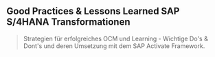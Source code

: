## Good Practices & Lessons Learned SAP S/4HANA Transformationen

> Strategien für erfolgreiches OCM und Learning - Wichtige Do's & Dont's und deren Umsetzung mit dem SAP Activate Framework.